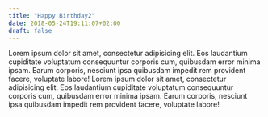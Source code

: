 ```yaml
---
title: "Happy Birthday2"
date: 2018-05-24T19:11:07+02:00
draft: false
---
```

Lorem ipsum dolor sit amet, consectetur adipisicing elit. Eos laudantium cupiditate voluptatum consequuntur corporis cum, quibusdam error minima ipsam. Earum corporis, nesciunt ipsa quibusdam impedit rem provident facere, voluptate labore! Lorem ipsum dolor sit amet, consectetur adipisicing elit. Eos laudantium cupiditate voluptatum consequuntur corporis cum, quibusdam error minima ipsam. Earum corporis, nesciunt ipsa quibusdam impedit rem provident facere, voluptate labore!

